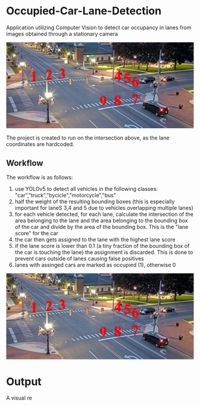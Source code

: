 # Occupied-Car-Lane-Detection
Application utilizing Computer Vision to detect car occupancy in lanes from images obtained through a stationary camera

<img src="figs/lanes.jpg" width="700" class="center">

The project is created to run on the intersection above, as the lane coordinates are hardcoded.

## Workflow

The workflow is as follows:

1. use YOLOv5 to detect all vehicles in the following classes: "car","truck","bycicle","motorcycle","bus"
2. half the weight of the resulting bounding boxes (this is especially important for laneS 3,4 and 5 due to vehicles overlapping multiple lanes)
3. for each vehicle detected, for each lane, calculate the intersection of the area belonging to the lane and the area belonging to the bounding box of the car and divide by the area of the bounding box. This is the "lane score" for the car
4. the car then gets assigned to the lane with the highest lane score
5. if the lane score is lower than 0.1 (a tiny fraction of the bounding box of the car is touching the lane) the assignment is discarded. This is done to prevent cars outside of lanes causing false positives
6. lanes with assinged cars are marked as occupied (1), otherwise 0

<img src="figs/lanes.jpg" width="700" class="center">

# Output

A visual re


